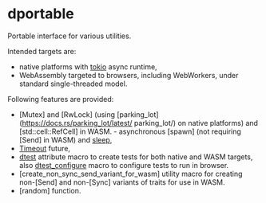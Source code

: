 # dportable

Portable interface for various utilities.

Intended targets are:
 - native platforms with [tokio](https://docs.rs/tokio/latest/tokio/) async runtime,
 - WebAssembly targeted to browsers, including WebWorkers,
   under standard single-threaded model.

Following features are provided:
 - [Mutex] and [RwLock] (using [parking_lot](https://docs.rs/parking_lot/latest/  parking_lot/) on native platforms)
    and [std::cell::RefCell] in WASM.  - asynchronous [spawn] (not requiring [Send] in WASM) and [sleep](time::sleep),
 - [Timeout](time::Timeout) future,
 - [dtest](test::dtest) attribute macro to create tests for both
    native and WASM targets, also [dtest_configure](test::dtest_configure)
    macro to configure tests to run in browser.
 - [create_non_sync_send_variant_for_wasm] utility macro for creating
    non-[Send] and non-[Sync] variants of traits for use in WASM.
 - [random] function.
